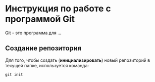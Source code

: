 # Инструкция по работе с программой Git

Git - это программа для ...

## Создание репозитория

Для того, чтобы создать (**инициализировать**) новый репозиторий в текущей папке, используется команда:

    git init

